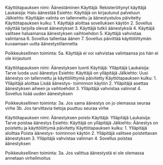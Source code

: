 Käyttötapauksen nimi: Äänestäminen
Käyttäjä: Rekisteröitynyt käyttäjä
Laukaisija: Halu äänestää
Esiehto: Käyttäjä on kirjautunut palveluun
Jälkiehto: Käyttäjän valinta on tallennettu ja äänestystulos päivitetty
Käyttötapauksen kulku:
    1. Käyttäjä aloittaa sovelluksen käytön
    2. Sovellus näyttää tarjolla olevat äänestykset
    3. Käyttäjä tutkii äänestyksiä
    4. Käyttäjä valitsee haluamansa äänestyksen vaihtoehdon
    5. Käyttäjä vahvistaa valintansa
    6. Sovellus tallentaa äänen
    7. Sovellus päivittää käyttöliittymän kuvaamaan uutta äänestystilannetta

Poikkeuksellinen toiminta:
    5a. Käyttäjä ei voi vahvistaa valintaansa jos hän ei ole kirjautunt


Käyttötapauksen nimi: Äänestyksen luonti
Käyttäjä: Ylläpitäjä
Laukaisija: Tarve luoda uusi äänestys
Esiehto: Käyttäjä on ylläpitäjä
Jälkiehto: Uusi äänestys on tallennettu ja käyttöliittymä päivitetty
Käyttötapauksen kulku:
    1. Ylläpitäjä aloittaa Lisää äänestys- toiminnon käytön
    2. Ylläpitäjä asettaa äänestyksen aiheen ja vaihtoehdot
    3. Ylläpitäjä vahvistaa valinnat
    4. Sovellus lisää uuden äänestyksen

Poikkeuksellinen toiminta:
    3a. Jos sama äänestys on jo olemassa seuraa virhe
    3b. Jos tarvittavia tietoja puuttuu seuraa virhe


Käyttötapauksen nimi: Äänestyksen poisto
Käyttäjä: Ylläpitäjä
Laukaisija: Tarve poistaa äänestys
Esiehto: Käyttäjä on ylläpitäjä
Jälkiehto: Äänestys on poistettu ja käyttöliittymä päivitetty
Käyttötapauksen kulku:
    1. Ylläpitäjä aloittaa Poista äänestys- toiminnon käytön
    2. Ylläpitäjä valitsee poistettavan äänestyksen
    3. Ylläpitäjä vahvistaa valinnan
    4. Sovellus poistaa äänestyksen

Poikkeuksellinen toiminta:
    3a. Jos valittua äänestystä ei ole olemassa annetaan virheilmoitus